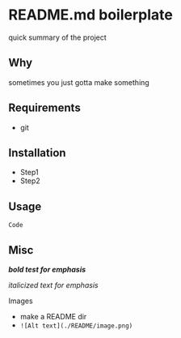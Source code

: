 # README.md boilerplate
quick summary of the project

## Why
sometimes you just gotta make something

## Requirements
- git

## Installation
- Step1
- Step2


## Usage
```
Code
```

## Misc
***bold test for emphasis***

*italicized text for emphasis*

Images
- make a README dir
- ```![Alt text](./README/image.png)```
